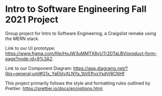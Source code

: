 # Intro to Software Engineering Fall 2021 Project
Group project for Intro to Software Engineering, a Craigslist remake using the MERN stack.

Link to our UI prototype: https://www.figma.com/file/HoJW3uMMTX8vUTr2DTaLBV/product-form-page?node-id=9%3A2. 

Link to our Component Diagram: https://app.diagrams.net/?libs=general;uml#G1x_YaEbIvXLNYa_1bVEftvxYsdVj8CNHf. 

This project primarily follows the style and formatting rules outlined by Prettier: https://prettier.io/docs/en/options.html.
